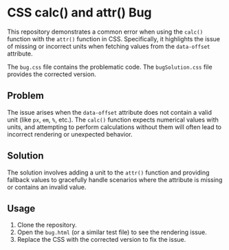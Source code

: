 # CSS calc() and attr() Bug

This repository demonstrates a common error when using the `calc()` function with the `attr()` function in CSS.  Specifically, it highlights the issue of missing or incorrect units when fetching values from the `data-offset` attribute.

The `bug.css` file contains the problematic code. The `bugSolution.css` file provides the corrected version.

## Problem
The issue arises when the `data-offset` attribute does not contain a valid unit (like `px`, `em`, `%`, etc.).  The `calc()` function expects numerical values with units, and attempting to perform calculations without them will often lead to incorrect rendering or unexpected behavior.

## Solution
The solution involves adding a unit to the `attr()` function and providing fallback values to gracefully handle scenarios where the attribute is missing or contains an invalid value.

## Usage
1. Clone the repository.
2. Open the `bug.html` (or a similar test file) to see the rendering issue.
3. Replace the CSS with the corrected version to fix the issue.